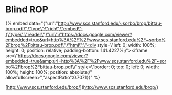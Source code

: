 # Blind ROP

{% embed data="{\"url\":\"http://www.scs.stanford.edu/~sorbo/brop/bittau-brop.pdf\",\"type\":\"rich\",\"embed\":{\"type\":\"reader\",\"url\":\"https://docs.google.com/viewer?embedded=true&url=http%3A%2F%2Fwww.scs.stanford.edu%2F~sorbo%2Fbrop%2Fbittau-brop.pdf\",\"html\":\"<div style=\\"left: 0; width: 100%; height: 0; position: relative; padding-bottom: 141.4227%;\\"><iframe src=\\"https://docs.google.com/viewer?embedded=true&amp;url=http%3A%2F%2Fwww.scs.stanford.edu%2F~sorbo%2Fbrop%2Fbittau-brop.pdf\\" style=\\"border: 0; top: 0; left: 0; width: 100%; height: 100%; position: absolute;\\" allowfullscreen></iframe></div>\",\"aspectRatio\":0.7071}}" %}

[http://www.scs.stanford.edu/brop/](http://www.scs.stanford.edu/brop/)

